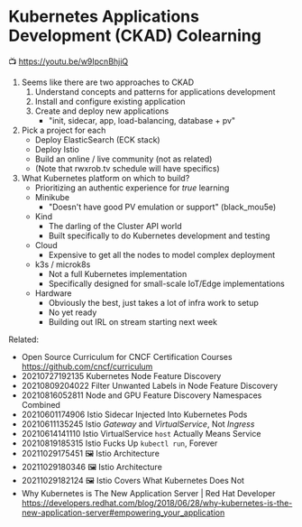 # Kubernetes Applications Development (CKAD) Colearning

📺 <https://youtu.be/w9IpcnBhjiQ>

1. Seems like there are two approaches to CKAD
    1. Understand concepts and patterns for applications development
    1. Install and configure existing application
    1. Create and deploy new applications
       * "init, sidecar, app, load-balancing, database + pv"
1. Pick a project for each
    * Deploy ElasticSearch (ECK stack)
    * Deploy Istio
    * Build an online / live community (not as related)
    * (Note that rwxrob.tv schedule will have specifics)
1. What Kubernetes platform on which to build?
    * Prioritizing an authentic experience for *true* learning
    * Minikube
      * "Doesn't have good PV emulation or support" (black_mou5e)
    * Kind
      * The darling of the Cluster API world
      * Built specifically to do Kubernetes development and testing
    * Cloud
      * Expensive to get all the nodes to model complex deployment
    * k3s / microk8s
      * Not a full Kubernetes implementation
      * Specifically designed for small-scale IoT/Edge implementations
    * Hardware
      * Obviously the best, just takes a lot of infra work to setup
      * No yet ready
      * Building out IRL on stream starting next week

Related:

* Open Source Curriculum for CNCF Certification Courses  
  <https://github.com/cncf/curriculum>
* 20210727192135 Kubernetes Node Feature Discovery
* 20210809204022 Filter Unwanted Labels in Node Feature Discovery
* 20210816052811 Node and GPU Feature Discovery Namespaces Combined
* 20210601174906 Istio Sidecar Injected Into Kubernetes Pods
* 20210611135245 Istio *Gateway* and *VirtualService*, Not *Ingress*
* 20210614141110 Istio VirtualService `host` Actually Means Service
* 20210819185315 Istio Fucks Up `kubectl run`, Forever
* 20211029175451 🖼️  Istio Architecture
* 20211029180346 🖼️  Istio Architecture
* 20211029182124 🖼️  Istio Covers What Kubernetes Does Not
* Why Kubernetes is The New Application Server \| Red Hat Developer  
  <https://developers.redhat.com/blog/2018/06/28/why-kubernetes-is-the-new-application-server#empowering_your_application>
